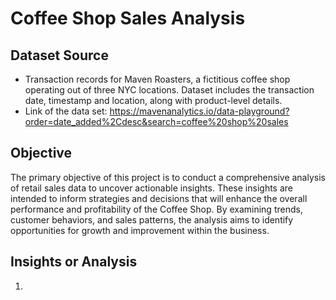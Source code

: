 # Coffee Shop Sales Analysis

## Dataset Source
- Transaction records for Maven Roasters, a fictitious coffee shop operating out of three NYC locations. Dataset includes the transaction date, timestamp and location, along with product-level details.
- Link of the data set: https://mavenanalytics.io/data-playground?order=date_added%2Cdesc&search=coffee%20shop%20sales
## Objective
The primary objective of this project is to conduct a comprehensive analysis of retail sales data to uncover actionable insights. These insights are intended to inform strategies and decisions that will enhance the overall performance and profitability of the Coffee Shop. By examining trends, customer behaviors, and sales patterns, the analysis aims to identify opportunities for growth and improvement within the business.

## Insights or Analysis 
1. 
